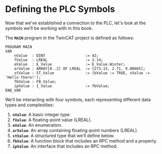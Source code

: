 # Defining the PLC Symbols

Now that we’ve established a connection to the PLC, let's look at the symbols we’ll be working with in this book. 

The **`MAIN`** program in the TwinCAT project is defined as follows:
```iec-st
PROGRAM MAIN
VAR
    nValue  : DINT                  := 42;
    fValue  : LREAL                 := 3.14;
    eValue  : E_Value               := E_Value.Winter;
    arValue : ARRAY[0..2] OF LREAL  := [273.15, 2.71, 9.80665];
    stValue : ST_Value              := (bValue := TRUE, sValue := 'Hello there!');
    fbValue : FB_Value;
    ipValue : I_Value               := fbValue; 
END_VAR
```

We’ll be interacting with four symbols, each representing different data types and complexities:

1. **`nValue`**: A basic integer type.
2. **`fValue`**: A floating-point value (LREAL).
3. **`eValue`**: An enumeration.
4. **`arValue`**: An array containing floating-point numbers (LREAL).
5. **`stValue`**: A structured type that we’ll define below.
6. **`fbValue`**: A function block that includes an RPC method and a property.
7. **`ipValue`**: An interface that includes an RPC method.